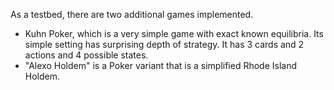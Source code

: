 As a testbed, there are two additional games implemented.
  * Kuhn Poker, which is a very simple game with exact known equilibria.  Its simple setting has surprising depth of strategy.  It has 3 cards and 2 actions and 4 possible states.
  * "Alexo Holdem" is a Poker variant that is a simplified Rhode Island Holdem.
